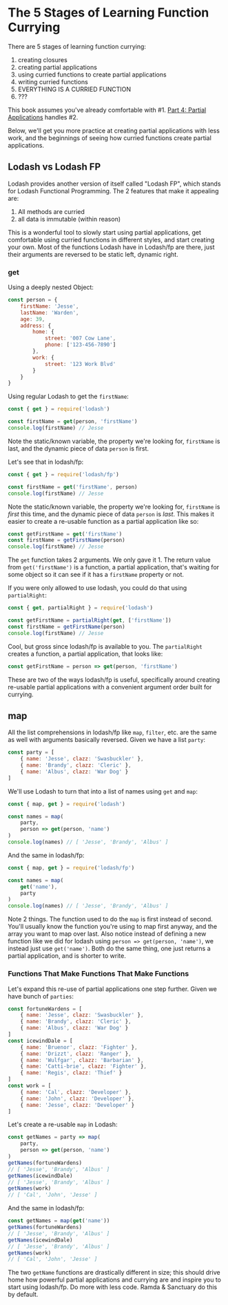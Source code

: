 # The 5 Stages of Learning Function Currying

There are 5 stages of learning function currying:

1. creating closures
2. creating partial applications
3. using curried functions to create partial applications
4. writing curried functions
5. EVERYTHING IS A CURRIED FUNCTION
6. ???

This book assumes you've already comfortable with #1. [Part 4: Partial Applications](partial_applications.md) handles #2.

Below, we'll get you more practice at creating partial applications with less work, and the beginnings of seeing how curried functions create partial applications.

## Lodash vs Lodash FP

Lodash provides another version of itself called "Lodash FP", which stands for Lodash Functional Programming. The 2 features that make it appealing are:

1. All methods are curried
2. all data is immutable (within reason)

This is a wonderful tool to slowly start using partial applications, get comfortable using curried functions in different styles, and start creating your own. Most of the functions Lodash have in Lodash/fp are there, just their arguments are reversed to be static left, dynamic right.

### get

Using a deeply nested Object:

```javascript
const person = {
    firstName: 'Jesse',
    lastName: 'Warden',
    age: 39,
    address: {
        home: {
            street: '007 Cow Lane',
            phone: ['123-456-7890']
        },
        work: {
            street: '123 Work Blvd'
        }
    }
}
```

Using regular Lodash to get the `firstName`:

```javascript
const { get } = require('lodash')

const firstName = get(person, 'firstName')
console.log(firstName) // Jesse
```

Note the static/known variable, the property we're looking for, `firstName` is last, and the dynamic piece of data `person` is first.

Let's see that in lodash/fp:

```javascript
const { get } = require('lodash/fp')

const firstName = get('firstName', person)
console.log(firstName) // Jesse
```

Note the static/known variable, the property we're looking for, `firstName` is _first_ this time, and the dynamic piece of data `person` is _last_. This makes it easier to create a re-usable function as a partial application like so:

```javascript
const getFirstName = get('firstName')
const firstName = getFirstName(person)
console.log(firstName) // Jesse
```

The `get` function takes 2 arguments. We only gave it 1. The return value from `get('firstName')` is a function, a partial application, that's waiting for some object so it can see if it has a `firstName` property or not.

If you were only allowed to use lodash, you could do that using `partialRight`:

```javascript
const { get, partialRight } = require('lodash')

const getFirstName = partialRight(get, ['firstName'])
const firstName = getFirstName(person)
console.log(firstName) // Jesse
```

Cool, but gross since lodash/fp is available to you. The `partialRight` creates a function, a partial application, that looks like:

```javascript
const getFirstName = person => get(person, 'firstName')
```

These are two of the ways lodash/fp is useful, specifically around creating re-usable partial applications with a convenient argument order built for currying.

## map

All the list comprehensions in lodash/fp like `map`, `filter`, etc. are the same as well with arguments basically reversed. Given we have a list `party`:

```javascript
const party = [
    { name: 'Jesse', clazz: 'Swasbuckler' },
    { name: 'Brandy', clazz: 'Cleric' },
    { name: 'Albus', clazz: 'War Dog' }
]
```

We'll use Lodash to turn that into a list of names using `get` and `map`:

```javascript
const { map, get } = require('lodash')

const names = map(
    party, 
    person => get(person, 'name')
)
console.log(names) // [ 'Jesse', 'Brandy', 'Albus' ]
```

And the same in lodash/fp:

```javascript
const { map, get } = require('lodash/fp')

const names = map(
    get('name'),
    party
)
console.log(names) // [ 'Jesse', 'Brandy', 'Albus' ]
```

Note 2 things. The function used to do the `map` is first instead of second. You'll usually know the function you're using to map first anyway, and the array you want to map over last. Also notice instead of defining a new function like we did for lodash using `person => get(person, 'name')`, we instead just use `get('name')`. Both do the same thing, one just returns a partial application, and is shorter to write.

### Functions That Make Functions That Make Functions

Let's expand this re-use of partial applications one step further. Given we have bunch of `parties`:

```javascript
const fortuneWardens = [
    { name: 'Jesse', clazz: 'Swasbuckler' },
    { name: 'Brandy', clazz: 'Cleric' },
    { name: 'Albus', clazz: 'War Dog' }
]
const icewindDale = [
    { name: 'Bruenor', clazz: 'Fighter' },
    { name: 'Drizzt', clazz: 'Ranger' },
    { name: 'Wulfgar', clazz: 'Barbarian' },
    { name: 'Catti-brie', clazz: 'Fighter' },
    { name: 'Regis', clazz: 'Thief' }
]
const work = [
    { name: 'Cal', clazz: 'Developer' },
    { name: 'John', clazz: 'Developer' },
    { name: 'Jesse', clazz: 'Developer' }
]
```

Let's create a re-usable `map` in Lodash:

```javascript
const getNames = party => map(
    party, 
    person => get(person, 'name')
)
getNames(fortuneWardens)
// [ 'Jesse', 'Brandy', 'Albus' ]
getNames(icewindDale)
// [ 'Jesse', 'Brandy', 'Albus' ]
getNames(work)
// [ 'Cal', 'John', 'Jesse' ]
```

And the same in lodash/fp:

```javascript
const getNames = map(get('name'))
getNames(fortuneWardens)
// [ 'Jesse', 'Brandy', 'Albus' ]
getNames(icewindDale)
// [ 'Jesse', 'Brandy', 'Albus' ]
getNames(work)
// [ 'Cal', 'John', 'Jesse' ]
```

The two `getName` functions are drastically different in size; this should drive home how powerful partial applications and currying are and inspire you to start using lodash/fp. Do more with less code. Ramda & Sanctuary do this by default.

